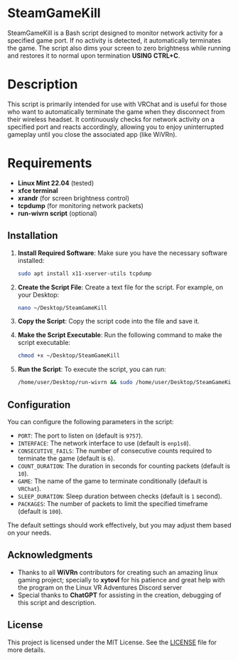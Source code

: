 # SteamGameKill

SteamGameKill is a Bash script designed to monitor network activity for a specified game port. If no activity is detected, it automatically terminates the game. The script also dims your screen to zero brightness while running and restores it to normal upon termination **USING CTRL+C**.

# Description

This script is primarily intended for use with VRChat and is useful for those who want to automatically terminate the game when they disconnect from their wireless headset. It continuously checks for network activity on a specified port and reacts accordingly, allowing you to enjoy uninterrupted gameplay until you close the associated app (like WiVRn).

# Requirements

- **Linux Mint 22.04** (tested)
- **xfce terminal**
- **xrandr** (for screen brightness control)
- **tcpdump** (for monitoring network packets)
- **run-wivrn script** (optional)

## Installation

1. **Install Required Software**:
   Make sure you have the necessary software installed:
   ```bash
   sudo apt install x11-xserver-utils tcpdump
   ```

2. **Create the Script File**:
   Create a text file for the script. For example, on your Desktop:
   ```bash
   nano ~/Desktop/SteamGameKill
   ```

3. **Copy the Script**:
   Copy the script code into the file and save it.

4. **Make the Script Executable**:
   Run the following command to make the script executable:
   ```bash
   chmod +x ~/Desktop/SteamGameKill
   ```

5. **Run the Script**:
   To execute the script, you can run:
   ```bash
   /home/user/Desktop/run-wivrn && sudo /home/user/Desktop/SteamGameKill
   ```

## Configuration

You can configure the following parameters in the script:

- `PORT`: The port to listen on (default is `9757`).
- `INTERFACE`: The network interface to use (default is `enp1s0`).
- `CONSECUTIVE_FAILS`: The number of consecutive counts required to terminate the game (default is `6`).
- `COUNT_DURATION`: The duration in seconds for counting packets (default is `10`).
- `GAME`: The name of the game to terminate conditionally (default is `VRChat`).
- `SLEEP_DURATION`: Sleep duration between checks (default is `1` second).
- `PACKAGES`: The number of packets to limit the specified timeframe (default is `100`).

The default settings should work effectively, but you may adjust them based on your needs.

## Acknowledgments

- Thanks to all **WiVRn** contributors for creating such an amazing linux gaming project; specially to **xytovl** for his patience and great help with the program on the Linux VR Adventures Discord server
- Special thanks to **ChatGPT** for assisting in the creation, debugging of this script and description.

## License

This project is licensed under the MIT License. See the [LICENSE](LICENSE) file for more details.

